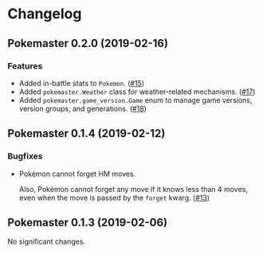 # Changelog

<!-- TOWNCRIER -->

## Pokemaster 0.2.0 (2019-02-16)

### Features

- Added in-battle stats to `Pokemon`. ([#15](https://github.com/kipyin/pokemaster/issues/15))
- Added `pokemaster.Weather` class for weather-related mechanisms. ([#17](https://github.com/kipyin/pokemaster/issues/17))
- Added `pokemaster.game_version.Game` enum
  to manage game versions, version groups, and generations. ([#18](https://github.com/kipyin/pokemaster/issues/18))


## Pokemaster 0.1.4 (2019-02-12)

### Bugfixes


- Pokémon cannot forget HM moves.

  Also, Pokémon cannot forget any move
  if it knows less than 4 moves,
  even when the move is passed by the `forget` kwarg. ([#13](https://github.com/kipyin/pokemaster/issues/13))


## Pokemaster 0.1.3 (2019-02-06)

No significant changes.
